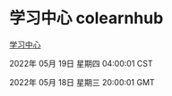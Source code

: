 # 学习中心 colearnhub
[学习中心](http://59.174.27.92:56308/colearnhub/)

2022年 05月 19日 星期四 04:00:01 CST

2022年 05月 18日 星期三 20:00:01 GMT
